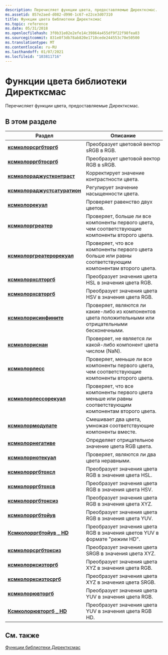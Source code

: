 ```yaml
---
description: Перечисляет функции цвета, предоставляемые Директксмас.
ms.assetid: 857e2aed-d082-d990-1c67-e22ce3d07310
title: Функции цвета библиотеки Директксмас
ms.topic: reference
ms.date: 05/31/2018
ms.openlocfilehash: 3f0b31e02e2efe14c39864a455df9f22f98fea03
ms.sourcegitcommit: 831e8f3db78ab820e1710cede244553c70e50500
ms.translationtype: MT
ms.contentlocale: ru-RU
ms.lasthandoff: 01/07/2021
ms.locfileid: "103811716"
---
```

# <a name="directxmath-library-color-functions"></a>Функции цвета библиотеки Директксмас

Перечисляет функции цвета, предоставляемые Директксмас.

## <a name="in-this-section"></a>В этом разделе



| Раздел                                                                 | Описание                                                                                                                                   |
|-----------------------------------------------------------------------|-----------------------------------------------------------------------------------------------------------------------------------------------|
| [**ксмколорсргбторгб**](/windows/win32/api/directxmath/nf-directxmath-xmcolorsrgbtorgb)<br/>              | Преобразует цветовой вектор sRGB в RGB.<br/>                                                                                              |
| [**ксмколорргбтосргб**](/windows/win32/api/directxmath/nf-directxmath-xmcolorrgbtosrgb)<br/>              | Преобразует цветовой вектор RGB в sRGB.<br/>                                                                                              |
| [**ксмколораджустконтраст**](/windows/win32/api/directxmath/nf-directxmath-xmcoloradjustcontrast)<br/>     | Корректирует значение контрастности цвета.<br/>                                                                                             |
| [**ксмколораджустсатуратион**](/windows/win32/api/directxmath/nf-directxmath-xmcoloradjustsaturation)<br/> | Регулирует значение насыщенности цвета.<br/>                                                                                           |
| [**ксмколорекуал**](/windows/win32/api/directxmath/nf-directxmath-xmcolorequal)<br/>                       | Проверяет равенство двух цветов.<br/>                                                                                              |
| [**ксмколоргреатер**](/windows/win32/api/directxmath/nf-directxmath-xmcolorgreater)<br/>                   | Проверяет, больше ли все компоненты первого цвета, чем соответствующие компоненты второго цвета.<br/>             |
| [**ксмколоргреатерорекуал**](/windows/win32/api/directxmath/nf-directxmath-xmcolorgreaterorequal)<br/>     | Проверяет, что все компоненты первого цвета больше или равны соответствующим компонентам второго цвета.<br/> |
| [**ксмколорхслторгб**](/windows/win32/api/directxmath/nf-directxmath-xmcolorhsltorgb)<br/>                 | Преобразует значения цвета HSL в значения цвета RGB.<br/>                                                                                     |
| [**ксмколорхсвторгб**](/windows/win32/api/directxmath/nf-directxmath-xmcolorhsvtorgb)<br/>                 | Преобразует значения цвета HSV в значения цвета RGB.<br/>                                                                                     |
| [**ксмколорисинфините**](/windows/win32/api/directxmath/nf-directxmath-xmcolorisinfinite)<br/>             | Проверяет, являются ли какие-либо из компонентов цвета положительными или отрицательными бесконечными.<br/>                                    |
| [**ксмколориснан**](/windows/win32/api/directxmath/nf-directxmath-xmcolorisnan)<br/>                       | Проверяет, не является ли какой-либо компонент цвета числом (NaN).<br/>                                                               |
| [**ксмколорлесс**](/windows/win32/api/directxmath/nf-directxmath-xmcolorless)<br/>                         | Проверяет, меньше ли все компоненты первого цвета, чем соответствующие компоненты второго цвета.<br/>                |
| [**ксмколорлессорекуал**](/windows/win32/api/directxmath/nf-directxmath-xmcolorlessorequal)<br/>           | Проверяет, что все компоненты первого цвета меньше или равны соответствующим компонентам второго цвета.<br/>    |
| [**ксмколормодулате**](/windows/win32/api/directxmath/nf-directxmath-xmcolormodulate)<br/>                 | Смешивает два цвета, умножая соответствующие компоненты вместе.<br/>                                                                |
| [**ксмколорнегативе**](/windows/win32/api/directxmath/nf-directxmath-xmcolornegative)<br/>                 | Определяет отрицательное значение цвета RGB цвета.<br/>                                                                                |
| [**ксмколорнотекуал**](/windows/win32/api/directxmath/nf-directxmath-xmcolornotequal)<br/>                 | Проверяет, являются ли два цвета неравными.<br/>                                                                                       |
| [**ксмколорргбтохсл**](/windows/win32/api/directxmath/nf-directxmath-xmcolorrgbtohsl)<br/>                 | Преобразует значения цвета RGB в значения цвета HSL.<br/>                                                                                     |
| [**ксмколорргбтохсв**](/windows/win32/api/directxmath/nf-directxmath-xmcolorrgbtohsv)<br/>                 | Преобразует значения цвета RGB в значения цвета HSV.<br/>                                                                                     |
| [**ксмколорргбтоксиз**](/windows/win32/api/directxmath/nf-directxmath-xmcolorrgbtoxyz)<br/>                 | Преобразует значения цвета RGB в значения цвета XYZ.<br/>                                                                                     |
| [**ксмколорргбтойув**](/windows/win32/api/directxmath/nf-directxmath-xmcolorrgbtoyuv)<br/>                 | Преобразует значения цвета RGB в значения цвета YUV.<br/>                                                                                     |
| [**Ксмколорргбтойув \_ HD**](/windows/win32/api/directxmath/nf-directxmath-xmcolorrgbtoyuv_hd)<br/>          | Преобразует значения цвета RGB в значения цветов YUV в формате "режим HD".<br/>                                                                                  |
| [**ксмколорсргбтоксиз**](/windows/win32/api/directxmath/nf-directxmath-xmcolorsrgbtoxyz)<br/>               | Преобразует значения цвета SRGB в значения цвета XYZ.<br/>                                                                                    |
| [**ксмколорксизторгб**](/windows/win32/api/directxmath/nf-directxmath-xmcolorxyztorgb)<br/>                 | Преобразует значения цвета XYZ в значения цвета RGB.<br/>                                                                                     |
| [**ксмколорксизтосргб**](/windows/win32/api/directxmath/nf-directxmath-xmcolorxyztosrgb)<br/>               | Преобразует значения цвета XYZ в значения цвета SRGB.<br/>                                                                                    |
| [**ксмколорювторгб**](/windows/win32/api/directxmath/nf-directxmath-xmcoloryuvtorgb)<br/>                 | Преобразует значения цвета YUV в значения цвета RGB.<br/>                                                                                     |
| [**Ксмколорювторгб \_ HD**](/windows/win32/api/directxmath/nf-directxmath-xmcoloryuvtorgb_hd)<br/>          | Преобразует значения цвета YUV в значения цвета RGB HD.<br/>                                                                                  |



 

## <a name="related-topics"></a>См. также

<dl> <dt>

[Функции библиотеки Директксмас](ovw-xnamath-reference-functions.md)
</dt> </dl>

 

 
